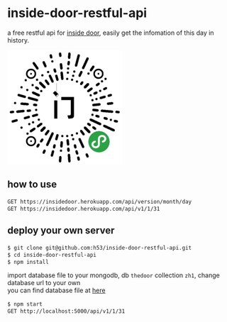 # inside-door-restful-api
a free restful api for [inside door](https://github.com/h53/inside-door-wechat-miniprogram), easily get the infomation of this day in history.  

![QRcode](https://raw.githubusercontent.com/h53/inside-door-wechat-miniprogram/master/miniprogram/images/QRcode.jpg)

## how to use
```
GET https://insidedoor.herokuapp.com/api/version/month/day
GET https://insidedoor.herokuapp.com/api/v1/1/31
```

## deploy your own server
```
$ git clone git@github.com:h53/inside-door-restful-api.git
$ cd inside-door-restful-api
$ npm install
```
import database file to your mongodb, db `thedoor` collection `zh1`, change database url to your own  
you can find database file at [here](https://github.com/h53/inside-door-wechat-miniprogram/tree/master/database)
```
$ npm start
GET http://localhost:5000/api/v1/1/31
```
